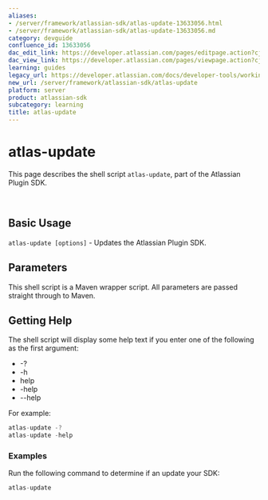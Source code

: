 ```yaml
---
aliases:
- /server/framework/atlassian-sdk/atlas-update-13633056.html
- /server/framework/atlassian-sdk/atlas-update-13633056.md
category: devguide
confluence_id: 13633056
dac_edit_link: https://developer.atlassian.com/pages/editpage.action?cjm=wozere&pageId=13633056
dac_view_link: https://developer.atlassian.com/pages/viewpage.action?cjm=wozere&pageId=13633056
learning: guides
legacy_url: https://developer.atlassian.com/docs/developer-tools/working-with-the-sdk/command-reference/atlas-update
new_url: /server/framework/atlassian-sdk/atlas-update
platform: server
product: atlassian-sdk
subcategory: learning
title: atlas-update
---
```

# atlas-update

This page describes the shell script `atlas-update`, part of the Atlassian Plugin SDK.

 

## Basic Usage

`atlas-update [options]` - Updates the Atlassian Plugin SDK.

## Parameters

This shell script is a Maven wrapper script. All parameters are passed straight through to Maven.

## Getting Help

The shell script will display some help text if you enter one of the following as the first argument:

-   -?
-   -h
-   help
-   -help
-   --help

For example:

``` javascript
atlas-update -?
atlas-update -help
```

### Examples

Run the following command to determine if an update your SDK:

``` javascript
atlas-update
```













































































































































































